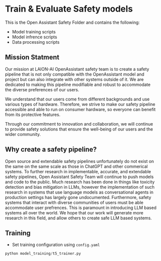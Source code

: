 # Train & Evaluate Safety models

This is the Open Assistant Safety Folder and contains the following:

- Model training scripts
- Model infrence scripts
- Data processing scripts

## Mission Statment

Our mission at LAION-AI OpenAssistant safety team is to create a safety pipeline
that is not only compatible with the OpenAssistant model and project but can
also integrate with other systems outside of it. We are dedicated to making this
pipeline modifiable and robust to accommodate the diverse preferences of our
users.

We understand that our users come from different backgrounds and use various
types of hardware. Therefore, we strive to make our safety pipeline accessible
and able to run on consumer hardware, so everyone can benefit from its
protective features.

Through our commitment to innovation and collaboration, we will continue to
provide safety solutions that ensure the well-being of our users and the wider
community.

## Why create a safety pipeline?

Open source and extendable safety pipelines unfortunately do not exist on the
same on the same scale as those in ChatGPT and other commerical systems. To
further research in implementable, accurate, and extendable safety pipelines,
Open Assistant Safety Team will continue to push models and code to the public.
Much research has been done in things like toxicity detection and bias
mitigation in LLMs, however the implementation of such research in systems that
use language models as conversational agents in production settings has largely
gone undocumented. Furthermore, safety systems that interact with diverse
communities of users must be able accommodate user prefrences. This is paramount
in introducing LLM based systems all over the world. We hope that our work will
generate more research in this field, and allow others to create safe LLM based
systems.

## Training

- Set training configuration using `config.yaml`

```python
python model_training/t5_trainer.py
```
